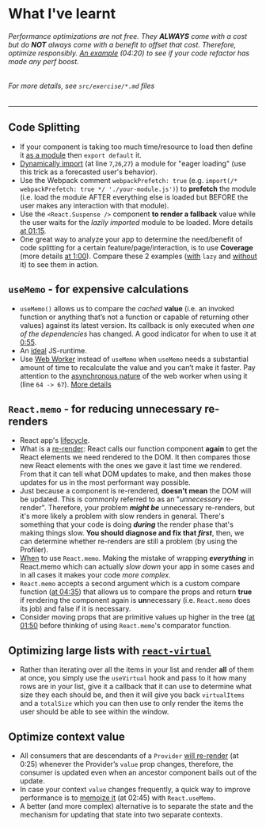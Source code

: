 # What I've learnt
###### Performance optimizations are not free. They **ALWAYS** come with a cost but do **NOT** always come with a benefit to offset that cost. Therefore, optimize responsibly. [An example](https://epicreact.dev/modules/react-performance/optimize-context-value-solution) (04:20) to see if your code refactor has made any perf boost.
###### *For more details, see `src/exercise/*.md` files*

-------------

## Code Splitting
- If your component is taking too much time/resource to load then define it [as a module](https://github.com/HelpMe-Pls/react-performance/blob/master/src/globe/index.js) then `export default` it.
- [Dynamically import](https://github.com/HelpMe-Pls/react-performance/blob/master/src/globe/index.js) (at line `7`,`26`,`27`) a module for "eager loading" (use this trick as a forecasted user's behavior).
- Use the Webpack comment `webpackPrefetch: true` (e.g. `import(/* webpackPrefetch: true */ './your-module.js')`) to **prefetch** the module (i.e. load the module AFTER everything else is loaded but BEFORE the user makes any interaction with that module).
- Use the `<React.Suspense />` component **to render a fallback** value while the user waits for the *lazily imported* module to be loaded. More details [at 01:15](https://epicreact.dev/modules/react-performance/code-splitting-suspense-position).
- One great way to analyze your app to determine the need/benefit of code splitting for a certain feature/page/interaction, is to use **Coverage** (more details [at 1:00](https://epicreact.dev/modules/react-performance/code-splitting-coverage-tool)). Compare these 2 examples ([with](https://github.com/HelpMe-Pls/react-performance/blob/master/src/final/01.js) `lazy` and [without](https://github.com/HelpMe-Pls/react-performance/blob/master/src/exercise/01.js) it) to see them in action. 


## `useMemo` - for expensive calculations
- `useMemo()` allows us to compare the *cached* **value** (i.e. an invoked function or anything that’s not a function or capable of returning other values) against its latest version. Its callback is only executed when *one of the dependencies* has changed. A good indicator for when to use it at [0:55](https://epicreact.dev/modules/react-performance/usememo-for-expensive-calculations-solution). 
- An [ideal](https://epicreact.dev/modules/react-performance/usememo-for-expensive-calculations-extra-credit-solution-1) JS-runtime.
- Use [Web Worker](https://github.com/HelpMe-Pls/react-performance/blob/master/src/workerized-filter-cities.js) instead of `useMemo` when `useMemo` needs a substantial amount of time to recalculate the value and you can’t make it faster. Pay attention to the [asynchronous nature](https://github.com/HelpMe-Pls/react-performance/blob/master/src/final/02.extra-2.j) of the web worker when using it (line `64 -> 67`). [More details](https://epicreact.dev/modules/react-performance/usememo-for-expensive-calculations-extra-credit-solution-2)

## `React.memo` - for reducing unnecessary re-renders
- React app's [lifecycle](https://epicreact.dev/modules/react-performance/reactmemo-for-reducing-re-renders-intro).
- What is a [re-render](https://kentcdodds.com/blog/fix-the-slow-render-before-you-fix-the-re-render#what-is-a-re-render): React calls our function component **again** to get the React elements we need rendered to the DOM. It then compares those new React elements with the ones we gave it last time we rendered. From that it can tell what DOM updates to make, and then makes those updates for us in the most performant way possible.
- Just because a component is re-rendered, **doesn't mean** the DOM will be updated. This is commonly referred to as an "*unnecessary* re-render". Therefore, your problem ***might be*** unnecessary re-renders, but it's more likely a problem with slow renders in general. There's something that your code is doing ***during*** the render phase that's making things slow. **You should diagnose and fix that *first***, then, we can determine whether re-renders are still a problem (by using the Profiler).
- [When](https://kentcdodds.com/blog/usememo-and-usecallback#reactmemo-and-friends) to use `React.memo`. Making the mistake of wrapping ***everything*** in React.memo which can actually *slow down* your app in some cases and in all cases it makes your code *more complex*.
- `React.memo` accepts a second argument which is a custom compare function ([at 04:35](https://epicreact.dev/modules/react-performance/reactmemo-for-reducing-re-renders-extra-credit-solution-1)) that allows us to compare the props and return **true** if rendering the component again is **un**necessary (i.e. `React.memo` does its job) and false if it is necessary.
- Consider moving props that are primitive values up higher in the tree ([at 01:50]((https://epicreact.dev/modules/react-performance/reactmemo-for-reducing-re-renders-extra-credit-solution-2)) before thinking of using `React.memo`'s comparator function.

## Optimizing large lists with [`react-virtual`](https://react-virtual.tanstack.com/docs/overview)
- Rather than iterating over all the items in your list and render **all** of them at once, you simply use the `useVirtual` hook and pass to it how many rows are in your list, give it a callback that it can use to determine what size they each should be, and then it will give you back `virtualItems` and a `totalSize` which you can then use to only render the items the user should be able to see within the window.

## Optimize context value
- All consumers that are descendants of a `Provider` [will re-render](https://epicreact.dev/modules/react-performance/optimize-context-value-solution) (at 0:25) whenever the Provider’s `value` prop changes, therefore, the consumer is updated even when an ancestor component bails out of the update.
- In case your context `value` changes frequently, a quick way to improve performance is to [memoize it](https://epicreact.dev/modules/react-performance/optimize-context-value-solution) (at 02:45) with `React.useMemo`.
- A better (and more complex) alternative is to separate the state and the mechanism for updating that state into two separate contexts.